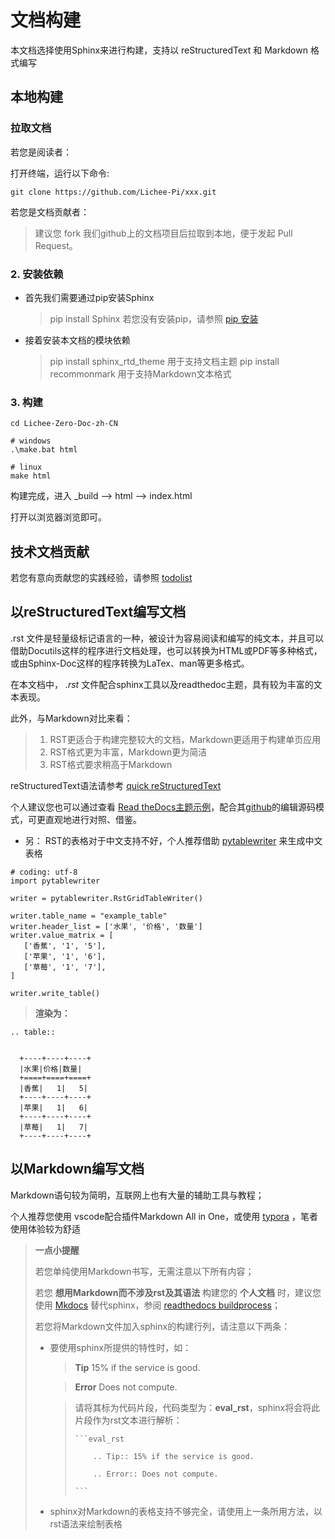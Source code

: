 文档构建
========

本文档选择使用Sphinx来进行构建，支持以 reStructuredText 和 Markdown
格式编写

本地构建
--------

### 拉取文档

若您是阅读者：

打开终端，运行以下命令:

    git clone https://github.com/Lichee-Pi/xxx.git

若您是文档贡献者：

> 建议您 fork 我们github上的文档项目后拉取到本地，便于发起 Pull Request。

### 2. 安装依赖

-   首先我们需要通过pip安装Sphinx

    > pip install Sphinx
    > 若您没有安装pip，请参照 [pip 安装](http://pip.readthedocs.io/en/stable/installing/)

-   接着安装本文档的模块依赖

    > pip install sphinx_rtd_theme 
    > 用于支持文档主题
    > pip install recommonmark 用于支持Markdown文本格式

### 3. 构建

```
cd Lichee-Zero-Doc-zh-CN

# windows
.\make.bat html

# linux
make html
```

构建完成，进入 \_build --\> html --\> index.html

打开以浏览器浏览即可。

技术文档贡献
------------

若您有意向贡献您的实践经验，请参照 [todolist](todolist.html)

以reStructuredText编写文档
--------------------------

.rst
文件是轻量级标记语言的一种，被设计为容易阅读和编写的纯文本，并且可以借助Docutils这样的程序进行文档处理，也可以转换为HTML或PDF等多种格式，或由Sphinx-Doc这样的程序转换为LaTex、man等更多格式。

在本文档中， *.rst*
文件配合sphinx工具以及readthedoc主题，具有较为丰富的文本表现。

此外，与Markdown对比来看：

> 1.  RST更适合于构建完整较大的文档，Markdown更适用于构建单页应用
> 2.  RST格式更为丰富，Markdown更为简洁
> 3.  RST格式要求稍高于Markdown

reStructuredText语法请参考 [quick reStructuredText](http://docutils.sourceforge.net/docs/user/rst/quickref.html#doctest-blocks)

个人建议您也可以通过查看 [Read theDocs主题示例](https://sphinx-rtd-theme.readthedocs.io/en/latest/demo/demo.html#id27)，配合其[github](https://github.com/rtfd/sphinx_rtd_theme/edit/master/docs/demo/demo.rst)的编辑源码模式，可更直观地进行对照、借鉴。

-   另： RST的表格对于中文支持不好，个人推荐借助 [pytablewriter](http://pytablewriter.rtfd.io) 来生成中文表格

```
# coding: utf-8
import pytablewriter

writer = pytablewriter.RstGridTableWriter()

writer.table_name = "example_table"
writer.header_list = ['水果', '价格', '数量']
writer.value_matrix = [
   ['香蕉', '1', '5'],
   ['苹果', '1', '6'],
   ['草莓', '1', '7'],
]

writer.write_table()
```

> **渲染为：**

``` 
.. table:: 


  +----+----+----+
  |水果|价格|数量|
  +====+====+====+
  |香蕉|   1|   5|
  +----+----+----+
  |苹果|   1|   6|
  +----+----+----+
  |草莓|   1|   7|
  +----+----+----+
```

以Markdown编写文档
------------------

Markdown语句较为简明，互联网上也有大量的辅助工具与教程；

个人推荐您使用 vscode配合插件Markdown All in One，或使用
[typora](https://www.typora.io/) ，笔者使用体验较为舒适

> **一点小提醒**
>
> 若您单纯使用Markdown书写，无需注意以下所有内容；
>
> 若您 **想用Markdown而不涉及rst及其语法** 构建您的 **个人文档**
> 时，建议您使用 [Mkdocs](http://www.mkdocs.org/) 替代sphinx，参阅 [readthedocs buildprocess](http://docs.readthedocs.io/en/latest/builds.html#mkdocs)；
>
> 若您将Markdown文件加入sphinx的构建行列，请注意以下两条：
>
> -   要使用sphinx所提供的特性时，如：
>
>      >**Tip**
>      >15% if the service is good.
>     
>     >**Error**
>     >Does not compute.
>     
>     > 请将其标为代码片段，代码类型为：**eval\_rst**，sphinx将会将此片段作为rst文本进行解析：
>     >
>     >     ```eval_rst
>     >
>     >         .. Tip:: 15% if the service is good.
>     >
>     >         .. Error:: Does not compute.
>     >
>     >     ```
>
> -   sphinx对Markdown的表格支持不够完全，请使用上一条所用方法，以rst语法来绘制表格

